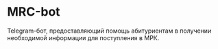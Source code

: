 # MRС-bot
Telegram-бот, предоставляющий помощь абитуриентам в получении необходимой информации для поступления в МРК.

